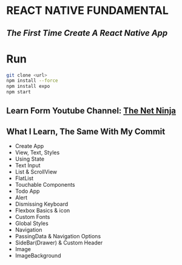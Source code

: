 # REACT NATIVE FUNDAMENTAL

## _The First Time Create A React Native App_

# Run

```sh
git clone <url>
npm install --force
npm install expo
npm start
```

## Learn Form Youtube Channel: [The Net Ninja](https://www.youtube.com/@NetNinja)

## What I Learn, The Same With My Commit

- Create App
- View, Text, Styles
- Using State
- Text Input
- List & ScrollView
- FlatList
- Touchable Components
- Todo App
- Alert
- Dismissing Keyboard
- Flexbox Basics & icon
- Custom Fonts
- Global Styles
- Navigation
- PassingData & Navigation Options
- SideBar(Drawer) & Custom Header
- Image
- ImageBackground
